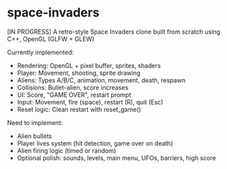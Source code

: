 # space-invaders
[IN PROGRESS] A retro-style Space Invaders clone built from scratch using C++, OpenGL (GLFW + GLEW)

Currently implemented:
- Rendering: OpenGL + pixel buffer, sprites, shaders
- Player: Movement, shooting, sprite drawing
- Aliens: Types A/B/C, animation, movement, death, respawn
- Collisions: Bullet-alien, score increases
- UI: Score, "GAME OVER", restart prompt
- Input: Movement, fire (space), restart (R), quit (Esc)
- Reset logic: Clean restart with reset_game()

Need to implement:
- Alien bullets
- Player lives system (hit detection, game over on death)
- Alien firing logic (timed or random)
- Optional polish: sounds, levels, main menu, UFOs, barriers, high score
